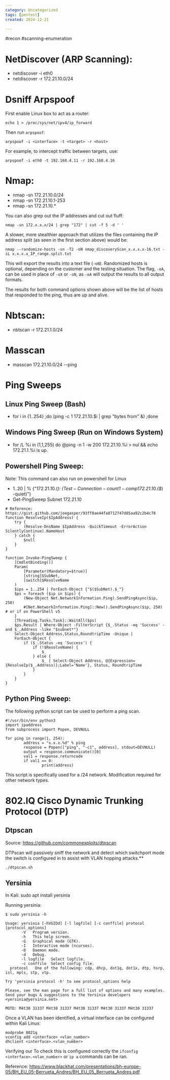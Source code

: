 ```yaml
---
category: Uncategorized
tags: [pentest]
created: 2024-12-21

---
```

#recon #scanning-enumeration
# NetDiscover (ARP Scanning):
- netdiscover -i eth0
- netdiscover -r 172.21.10.0/24

# Dsniff Arpspoof

First enable Linux box to act as a router:

`echo 1 > /proc/sys/net/ipv4/ip_forward`

Then run `arpspoof`:

`arpspoof -i <interface> -t <target> -r <host>`

For example, to intercept traffic between targets, use:

`arpspoof -i eth0 -t 192.168.4.11 -r 192.168.4.16`

# Nmap:

- nmap -sn 172.21.10.0/24
- nmap -sn 172.21.10.1-253
- nmap -sn 172.21.10.*

You can also grep out the IP addresses and cut out fluff:
```
nmap -sn 172.x.x.x/24 | grep "172" | cut -f 5 -d ' '
```

A slower, more stealthier approach that utilizes the files containing the IP address split (as seen in the first section above) would be:
```
nmap --randomize-hosts -sn -T2 -oN nmap_discoveryScan_x.x.x.x-16.txt -iL x.x.x.x_IP_range.split.txt
```
This will export the results into a text file (`-oN`). Randomized hosts is optional, depending on the customer and the testing situation. The flag, `-oA`, can be used in place of `-oX` or `-oN`, as `-oA` will output the results to all output formats. 

The results for both command options shown above will be the list of hosts that responded to the ping, thus are up and alive.

# Nbtscan: 
- nbtscan -r 172.21.1.0/24

# Masscan
- masscan 172.21.10.0/24 --ping

# Ping Sweeps

## Linux Ping Sweep (Bash)

- for i in {1..254} ;do (ping -c 1 172.21.10.$i | grep "bytes from" &) ;done

## Windows Ping Sweep (Run on Windows System)

- for /L %i in (1,1,255) do @ping -n 1 -w 200 172.21.10.%i > nul && echo 172.21.1.%i is up.

## Powershell Ping Sweep: 
Note: This command can also run on powershell for Linux

- 1..20 | % {"172.21.10.$($_): $(Test-Connection -count 1 -comp 172.21.10.$($_) -quiet)"}
- Get-PingSweep Subnet 172.21.10
```
# Reference: https://gist.github.com/joegasper/93ff8ae44fa8712747d85aa92c2b4c78
function ResolveIp($IpAddress) {
    try {
        (Resolve-DnsName $IpAddress -QuickTimeout -ErrorAction SilentlyContinue).NameHost
    } catch {
        $null
    }
}

function Invoke-PingSweep {
    [CmdletBinding()]
    Param(
        [Parameter(Mandatory=$true)]
        [string]$SubNet,
        [switch]$ResolveName
    )
    $ips = 1..254 | ForEach-Object {"$($SubNet).$_"}
    $ps = foreach ($ip in $ips) {
        (New-Object Net.NetworkInformation.Ping).SendPingAsync($ip, 250)
        #[Net.NetworkInformation.Ping]::New().SendPingAsync($ip, 250) # or if on PowerShell v5
    }
    [Threading.Tasks.Task]::WaitAll($ps)
    $ps.Result | Where-Object -FilterScript {$_.Status -eq 'Success' -and $_.Address -like "$subnet*"} 
    Select-Object Address,Status,RoundtripTime -Unique |
    ForEach-Object {
        if ($_.Status -eq 'Success') {
            if (!$ResolveName) {
                $_
            } else {
                $_ | Select-Object Address, @{Expression={ResolveIp($_.Address)};Label='Name'}, Status, RoundtripTime
            }
        }
    }
}
```

## Python Ping Sweep:

The following python script can be used to perform a ping scan. 
```
#!/usr/bin/env python3
import ipaddress
from subprocess import Popen, DEVNULL

for ping in range(1, 254):
        address = "x.x.x.%d" % ping
        response = Popen(["ping", "-c1", address], stdout=DEVNULL)
        output = response.communicate()[0]
        val1 = response.returncode
        if val1 == 0:
                print(address)
```
This script is specifically used for a /24 network. Modification required for other network types. 

# 802.lQ Cisco Dynamic Trunking Protocol (DTP) 

## Dtpscan

Source: https://github.com/commonexploits/dtpscan

DTPscan will passively sniff the network and detect which switchport mode the switch is configured in to assist with VLAN hopping attacks.**

`./dtpscan.sh`

## Yersinia

In Kali: sudo apt install yersinia

Running yersinia: 

```
$ sudo yersinia -h

Usage: yersinia [-hVGIDd] [-l logfile] [-c conffile] protocol [protocol_options]
       -V   Program version.
       -h   This help screen.
       -G   Graphical mode (GTK).
       -I   Interactive mode (ncurses).
       -D   Daemon mode.
       -d   Debug.
       -l logfile   Select logfile.
       -c conffile  Select config file.
  protocol   One of the following: cdp, dhcp, dot1q, dot1x, dtp, hsrp, isl, mpls, stp, vtp.

Try 'yersinia protocol -h' to see protocol_options help

Please, see the man page for a full list of options and many examples.
Send your bugs & suggestions to the Yersinia developers <yersinia@yersinia.net>

MOTD: M4t30 31337 M4t30 31337 M4t30 31337 M4t30 31337 M4t30 31337

```

Once a VLAN has been identified, a virtual interface can be configured within Kali Linux:

```
modprobe 8021q
vconfig add <interface> <vlan_number>
dhclient <interface>.<vlan_number>
```

Verifying our 
To check this is configured correctly the `ifconfig <interface>.<vlan_number>` or `ip a` commands can be ran.

Reference: https://www.blackhat.com/presentations/bh-europe-05/BH_EU_05-Berrueta_Andres/BH_EU_05_Berrueta_Andres.pdf
